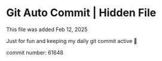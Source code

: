 # Git Auto Commit | Hidden File

This file was added Feb 12, 2025

Just for fun and keeping my daily git commit active 🤪

commit number: 61648
